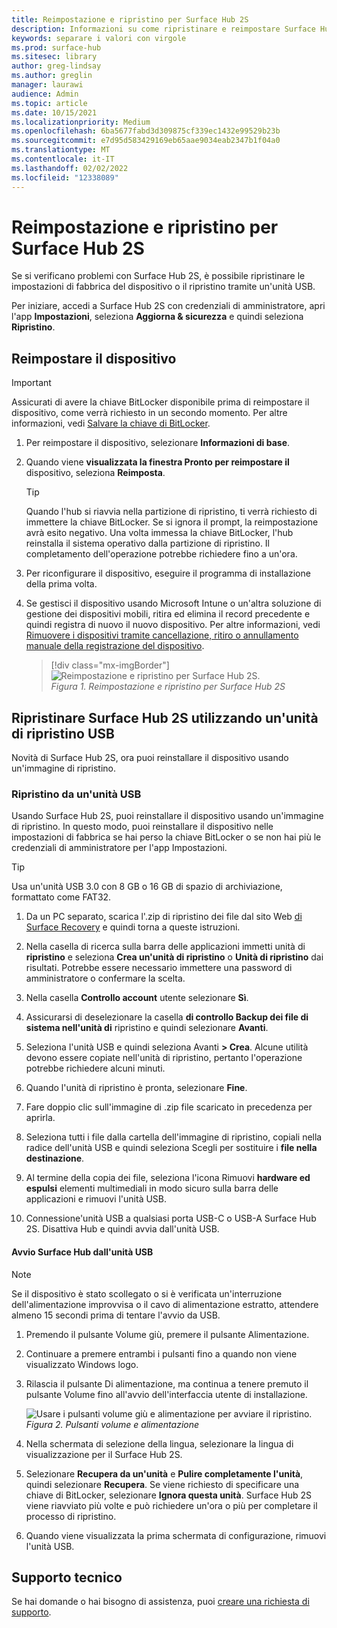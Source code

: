 ```yaml
---
title: Reimpostazione e ripristino per Surface Hub 2S
description: Informazioni su come ripristinare e reimpostare Surface Hub 2S.
keywords: separare i valori con virgole
ms.prod: surface-hub
ms.sitesec: library
author: greg-lindsay
ms.author: greglin
manager: laurawi
audience: Admin
ms.topic: article
ms.date: 10/15/2021
ms.localizationpriority: Medium
ms.openlocfilehash: 6ba5677fabd3d309875cf339ec1432e99529b23b
ms.sourcegitcommit: e7d95d583429169eb65aae9034eab2347b1f04a0
ms.translationtype: MT
ms.contentlocale: it-IT
ms.lasthandoff: 02/02/2022
ms.locfileid: "12338089"
---
```

# <a name="reset-and-recovery-for-surface-hub-2s"></a>Reimpostazione e ripristino per Surface Hub 2S

Se si verificano problemi con Surface Hub 2S, è possibile ripristinare le impostazioni di fabbrica del dispositivo o il ripristino tramite un'unità USB.

Per iniziare, accedi a Surface Hub 2S con credenziali di amministratore, apri l'app **Impostazioni**, seleziona **Aggiorna & sicurezza** e quindi seleziona **Ripristino**.

## <a name="reset-the-device"></a>Reimpostare il dispositivo

   > [!IMPORTANT]
   > Assicurati di avere la chiave BitLocker disponibile prima di reimpostare il dispositivo, come verrà richiesto in un secondo momento. Per altre informazioni, vedi [Salvare la chiave di BitLocker](save-bitlocker-key-surface-hub.md).

1. Per reimpostare il dispositivo, selezionare **Informazioni di base**.

2. Quando viene **visualizzata la finestra Pronto per reimpostare il** dispositivo, seleziona **Reimposta**.
  
   > [!TIP]
   > Quando l'hub si riavvia nella partizione di ripristino, ti verrà richiesto di immettere la chiave BitLocker. Se si ignora il prompt, la reimpostazione avrà esito negativo. Una volta immessa la chiave BitLocker, l'hub reinstalla il sistema operativo dalla partizione di ripristino. Il completamento dell'operazione potrebbe richiedere fino a un'ora.
  
3. Per riconfigurare il dispositivo, eseguire il programma di installazione della prima volta.

4. Se gestisci il dispositivo usando Microsoft Intune o un'altra soluzione di gestione dei dispositivi mobili, ritira ed elimina il record precedente e quindi registra di nuovo il nuovo dispositivo. Per altre informazioni, vedi [Rimuovere i dispositivi tramite cancellazione, ritiro o annullamento manuale della registrazione del dispositivo](/intune/devices-wipe).

   > [!div class="mx-imgBorder"]
   > ![*Reimpostazione e ripristino per Surface Hub 2S*.](images/sh2-reset.png)
   <br/>*Figura 1. Reimpostazione e ripristino per Surface Hub 2S*

## <a name="recover-surface-hub-2s-by-using-a-usb-recovery-drive"></a>Ripristinare Surface Hub 2S utilizzando un'unità di ripristino USB

Novità di Surface Hub 2S, ora puoi reinstallare il dispositivo usando un'immagine di ripristino.

### <a name="recovery-from-a-usb-drive"></a>Ripristino da un'unità USB

Usando Surface Hub 2S, puoi reinstallare il dispositivo usando un'immagine di ripristino. In questo modo, puoi reinstallare il dispositivo nelle impostazioni di fabbrica se hai perso la chiave BitLocker o se non hai più le credenziali di amministratore per l'app Impostazioni.

>[!TIP]
>Usa un'unità USB 3.0 con 8 GB o 16 GB di spazio di archiviazione, formattato come FAT32.

1. Da un PC separato, scarica l'.zip di ripristino dei file dal sito Web [di Surface Recovery](https://support.microsoft.com/surfacerecoveryimage?devicetype=surfacehub2s) e quindi torna a queste istruzioni.

2. Nella casella di ricerca sulla barra delle applicazioni immetti unità di **ripristino** e seleziona **Crea un'unità di ripristino** o **Unità di ripristino** dai risultati. Potrebbe essere necessario immettere una password di amministratore o confermare la scelta.

3. Nella casella **Controllo account** utente selezionare **Sì**.

4. Assicurarsi di deselezionare la casella **di controllo Backup dei file di sistema nell'unità di** ripristino e quindi selezionare **Avanti**.

5. Seleziona l'unità USB e quindi seleziona Avanti **> Crea**.  Alcune utilità devono essere copiate nell'unità di ripristino, pertanto l'operazione potrebbe richiedere alcuni minuti.

6. Quando l'unità di ripristino è pronta, selezionare **Fine**.

7. Fare doppio clic sull'immagine di .zip file scaricato in precedenza per aprirla.

8. Seleziona tutti i file dalla cartella dell'immagine di ripristino, copiali nella radice dell'unità USB e quindi seleziona Scegli per sostituire i **file nella destinazione**.

9. Al termine della copia dei file, seleziona l'icona Rimuovi **hardware ed espulsi** elementi multimediali in modo sicuro sulla barra delle applicazioni e rimuovi l'unità USB.

10. Connessione'unità USB a qualsiasi porta USB-C o USB-A Surface Hub 2S. Disattiva Hub e quindi avvia dall'unità USB.

#### <a name="boot-surface-hub-from-usb-drive"></a>Avvio Surface Hub dall'unità USB

>[!NOTE]
>Se il dispositivo è stato scollegato o si è verificata un'interruzione dell'alimentazione improvvisa o il cavo di alimentazione estratto, attendere almeno 15 secondi prima di tentare l'avvio da USB.

1. Premendo il pulsante Volume giù, premere il pulsante Alimentazione.

2. Continuare a premere entrambi i pulsanti fino a quando non viene visualizzato Windows logo.

3. Rilascia il pulsante Di alimentazione, ma continua a tenere premuto il pulsante Volume fino all'avvio dell'interfaccia utente di installazione.

   ![*Usare i pulsanti volume giù e alimentazione per avviare il ripristino*.](images/sh2-keypad.png)
   <br>*Figura 2. Pulsanti volume e alimentazione*

4. Nella schermata di selezione della lingua, selezionare la lingua di visualizzazione per il Surface Hub 2S.

5. Selezionare **Recupera da un'unità** e **Pulire completamente l'unità**, quindi selezionare **Recupera**. Se viene richiesto di specificare una chiave di BitLocker, selezionare **Ignora questa unità**. Surface Hub 2S viene riavviato più volte e può richiedere un'ora o più per completare il processo di ripristino.

6. Quando viene visualizzata la prima schermata di configurazione, rimuovi l'unità USB.

## <a name="contact-support"></a>Supporto tecnico

Se hai domande o hai bisogno di assistenza, puoi [creare una richiesta di supporto](https://support.microsoft.com/supportforbusiness/productselection).
